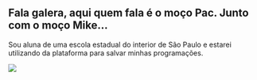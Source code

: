 ## Fala galera, aqui quem fala é o moço Pac. Junto com o moço Mike...

Sou aluna de uma escola estadual do interior de São Paulo e estarei utilizando da plataforma para salvar minhas programações.

![](https://media.tenor.com/ihEXmF0lkggAAAAM/game-the.gif)
